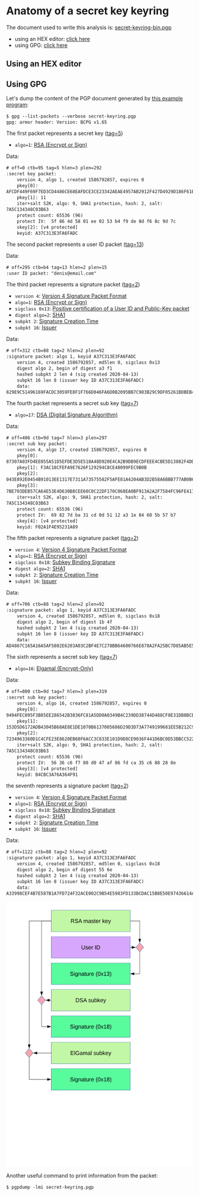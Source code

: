 # Anatomy of a secret key keyring

The document used to write this analysis is: [secret-keyring-bin.pgp](pgp-packets-secret-keyring/secret-keyring-bin.pgp)

* using an HEX editor: [click here](pgp-packets-secret-keyring-hex.md)
* using GPG: [click here]()
## Using an HEX editor





## Using GPG

Let's dump the content of the PGP document generated by [this example program](../app-pgp-keyring/README.md):

    $ gpg --list-packets --verbose secret-keyring.pgp
    gpg: armor header: Version: BCPG v1.65

The first packet represents a secret key ([tag=5](https://tools.ietf.org/html/rfc4880#section-5.5.1.3)) 
* `algo=1`: [RSA (Encrypt or Sign)](https://tools.ietf.org/html/rfc4880#section-9.1)

Data:
    
    # off=0 ctb=95 tag=5 hlen=3 plen=292
    :secret key packet:
        version 4, algo 1, created 1586792857, expires 0
        pkey[0]: AFCDF449F69F7ED3CD4486CE68EAFDCE3CE23342AEAE4957AB2912F427D4929D186F61E2CCD6E816447EB2E86D1CE8D7C4206C0ECAD669687020BA5138F21073
        pkey[1]: 11
        iter+salt S2K, algo: 9, SHA1 protection, hash: 2, salt: 7A5C134348C03B63
        protect count: 65536 (96)
        protect IV:  5f 86 4d 58 01 ee 02 53 b4 f9 de 8d f6 8c 9d 7c
        skey[2]: [v4 protected]
        keyid: A37C313E3FA6FADC
        
The second packet represents a user ID packet ([tag=13](https://tools.ietf.org/html/rfc4880#section-5.11))

Data:
        
    # off=295 ctb=b4 tag=13 hlen=2 plen=15
    :user ID packet: "denis@email.com"
    
The third packet represents a signature packet ([tag=2](https://tools.ietf.org/html/rfc4880#section-5.2))
* `version 4`: [Version 4 Signature Packet Format](https://tools.ietf.org/html/rfc4880#section-5.2.3)    
* `algo=1`: [RSA (Encrypt or Sign)](https://tools.ietf.org/html/rfc4880#section-9.1)
* `sigclass 0x13`: [Positive certification of a User ID and Public-Key packet](https://tools.ietf.org/html/rfc4880#section-5.2.1)
* `digest algo=2`: [SHA1](https://tools.ietf.org/html/rfc4880#section-9.4) 
* `subpkt 2`: [Signature Creation Time](https://tools.ietf.org/html/rfc4880#section-5.2.3.1)
* `subpkt 16`: [Issuer](https://tools.ietf.org/html/rfc4880#section-5.2.3.1)

Data:

    # off=312 ctb=88 tag=2 hlen=2 plen=92
    :signature packet: algo 1, keyid A37C313E3FA6FADC
        version 4, created 1586792857, md5len 0, sigclass 0x13
        digest algo 2, begin of digest a3 f1
        hashed subpkt 2 len 4 (sig created 2020-04-13)
        subpkt 16 len 8 (issuer key ID A37C313E3FA6FADC)
        data: 829E9C51496169FACDC3059FE8F1F766D046FA6D0B2095BB7C983B29C9DF05261BDBEB4BD7995B1A06E524525638868ADC17CE49D6BC0990FD046E9EAA2C09D7
        
The fourth packet represents a secret sub key ([tag=7](https://tools.ietf.org/html/rfc4880#section-5.5.1.4))
* `algo=17`: [DSA (Digital Signature Algorithm)](https://tools.ietf.org/html/rfc4880#section-9.1)

Data:
        
    # off=406 ctb=9d tag=7 hlen=3 plen=297
    :secret sub key packet:
        version 4, algo 17, created 1586792857, expires 0
        pkey[0]: 87307A03FD4EE055A51D5EFDE3D5E518A48D920E4CA2B9DB9ECDFEEE4CBE5D13882F4DD74F5DDA19FA01FE35F2A60A1ADFA7B60B085AB193C675F9655FCC32DD
        pkey[1]: F3AC18CFEFA9E7626F129294C8CE48099FEC9B0B
        pkey[2]: 043E892E0454B91013EE1317E7311A73575582F5AFE81A4204AB3D2B58A6BBB777AB0B683BCE7F723B093F88EC39E0BA1062B4EBDB31C1CA531B14CB5C4E8E5A
        pkey[3]: 7BE703DEB57CA64E53E4D630B8CEE60C0C22DF170C068EA0BF913A2A2F7584FC96FE41725FCF7D796A140FE055888148FE948F7216CECEB3EB33D6486A39ADFD
        iter+salt S2K, algo: 9, SHA1 protection, hash: 2, salt: 7A5C134348C03B63
        protect count: 65536 (96)
        protect IV:  69 82 7d ba 31 cd 0d 51 12 a3 1e 84 60 5b 57 b7
        skey[4]: [v4 protected]
        keyid: F02A1F4E95231A89
        
The fifth packet represents a signature packet ([tag=2](https://tools.ietf.org/html/rfc4880#section-5.2))
* `version 4`: [Version 4 Signature Packet Format](https://tools.ietf.org/html/rfc4880#section-5.2.3)    
* `algo=1`: [RSA (Encrypt or Sign)](https://tools.ietf.org/html/rfc4880#section-9.1)
* `sigclass 0x18`: [Subkey Binding Signature](https://tools.ietf.org/html/rfc4880#section-5.2.1)
* `digest algo=2`: [SHA1](https://tools.ietf.org/html/rfc4880#section-9.4) 
* `subpkt 2`: [Signature Creation Time](https://tools.ietf.org/html/rfc4880#section-5.2.3.1)
* `subpkt 16`: [Issuer](https://tools.ietf.org/html/rfc4880#section-5.2.3.1)

Data:
        
    # off=706 ctb=88 tag=2 hlen=2 plen=92
    :signature packet: algo 1, keyid A37C313E3FA6FADC
        version 4, created 1586792857, md5len 0, sigclass 0x18
        digest algo 2, begin of digest 1b 4f
        hashed subpkt 2 len 4 (sig created 2020-04-13)
        subpkt 16 len 8 (issuer key ID A37C313E3FA6FADC)
        data: AD4867C165A16A5AF5802E6203A03C2BF4E7C278BB64600766E878A2FA25BC7D85AB5E5CBF34804CDE16BCF0BA5D3517293ABC13FD4DAEE65B8F7F2B2930FC90
        

The sixth represents a secret sub key ([tag=7](https://tools.ietf.org/html/rfc4880#section-5.5.1.4))
* `algo=16`: [Elgamal (Encrypt-Only)](https://tools.ietf.org/html/rfc4880#section-9.1)
     
Data:   
        
    # off=800 ctb=9d tag=7 hlen=3 plen=319
    :secret sub key packet:
        version 4, algo 16, created 1586792857, expires 0
        pkey[0]: 9494FEC095F3B85EE286542B3836FC81A5DD0A0349B4C239DD38744D488CF8E31DB8BCB7D33B41ABB9E5A33CCA9144B1CEF332C94BF0573BF047A3ACA98CDF3B
        pkey[1]: 153D5D6172ADB43045B68AE8E1DE1070B6137005686D29D3D73A7749199681EE5B212C9B96BFDCFA5B20CD5E3FD2044895D609CF9B410B7A0F12CA1CB9A428CC
        pkey[2]: 7234963360D1C4CFE23E8620EB60F6ACC3C833E101D9D8CE9036F441D6BC0D53BBCC5226D5047DC9129A7539BA78FF0950BC3AF91B00214BAE8243F9452149C5
        iter+salt S2K, algo: 9, SHA1 protection, hash: 2, salt: 7A5C134348C03B63
        protect count: 65536 (96)
        protect IV:  56 36 c6 f7 80 d0 47 af 86 fd ca 35 c6 88 28 8e
        skey[3]: [v4 protected]
        keyid: B4CBC3A76A364F91
        

the seventh represents a signature packet ([tag=2](https://tools.ietf.org/html/rfc4880#section-5.2))
* `version 4`: [Version 4 Signature Packet Format](https://tools.ietf.org/html/rfc4880#section-5.2.3)
* `algo=1`: [RSA (Encrypt or Sign)](https://tools.ietf.org/html/rfc4880#section-9.1)
* `sigclass 0x18`: [Subkey Binding Signature](https://tools.ietf.org/html/rfc4880#section-5.2.1)
* `digest algo=2`: [SHA1](https://tools.ietf.org/html/rfc4880#section-9.4) 
* `subpkt 2`: [Signature Creation Time](https://tools.ietf.org/html/rfc4880#section-5.2.3.1)
* `subpkt 16`: [Issuer](https://tools.ietf.org/html/rfc4880#section-5.2.3.1)

Data:
        
    # off=1122 ctb=88 tag=2 hlen=2 plen=92
    :signature packet: algo 1, keyid A37C313E3FA6FADC
        version 4, created 1586792857, md5len 0, sigclass 0x18
        digest algo 2, begin of digest 55 6e
        hashed subpkt 2 len 4 (sig created 2020-04-13)
        subpkt 16 len 8 (issuer key ID A37C313E3FA6FADC)
        data: A33998CEF4B7E587B1A7FD724F32ACE002C9B54E5983FD133BCDAC15B8E50E97436614ADF772B821A552DCB8317718BA58BD4EB991834905AD54173B07044029

![](images/document1.svg)

Another useful command to print information from the packet:

    $ pgpdump -lmi secret-keyring.pgp
    
